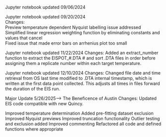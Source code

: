 Jupyter notebook updated 09/06/2024

Jupyter notebook updated 09/20/2024  
Changes:  
Preview temperature dependent Nyquist labelling issue addressed  
Simplified linear regression weighting function by eliminating constants and values that cancel  
Fixed issue that made error bars on arrhenius plot too small  

Jupyter notebook updated 11/22/2024
Changes:
Added an extract_number function to extract the EISPOT_#.DTA # and sort .DTA files in order before assigning them a replicate number within each target temperature.

Jupyter notebook updated 12/10/2024
Changes:
Changed file date and time retrieval from OS last time modified to .DTA internal timestamp, which is written at the first data point collected. This adjusts all times in files forward the duration of the EIS run.

Major Update 5/26/2025--> The Beneficence of Austin
Changes:
Updated EIS code compatible with new Quincy.

Improved temperature determination
Added pre-fitting dataset exclusion
Improved Nyquist previews
Improved truncation functionality
Outlier testing and exclusion added
Improved commenting
Refactored all code and defined functions where appropriate
